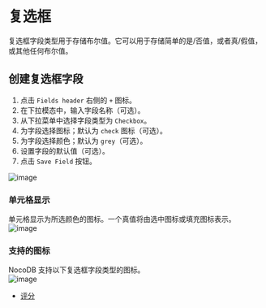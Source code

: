 # 复选框

复选框字段类型用于存储布尔值。它可以用于存储简单的是/否值，或者真/假值，或其他任何布尔值。

## 创建复选框字段[](https://docs.nocodb.com/getting-started/self-hosted/installation/aws-ecs/#create-a-checkbox-field "直接链接到创建复选框字段")

1. 点击 `Fields header` 右侧的 `+` 图标。
2. 在下拉模态中，输入字段名称（可选）。
3. 从下拉菜单中选择字段类型为 `Checkbox`。
4. 为字段选择图标；默认为 `check` 图标（可选）。
5. 为字段选择颜色；默认为 `grey`（可选）。
6. 设置字段的默认值（可选）。
7. 点击 `Save Field` 按钮。

![image](https://docs.nocodb.com/assets/images/checkbox-d62bbc732b50b8328ce528b7a9496cee.png)

### 单元格显示[](https://docs.nocodb.com/getting-started/self-hosted/installation/aws-ecs/#cell-display "直接链接到单元格显示")

单元格显示为所选颜色的图标。一个真值将由选中图标或填充图标表示。  
![image](https://docs.nocodb.com/assets/images/attachment-cell-display-d0e036b051275db64f5a516ad8c604b5.png)

### 支持的图标[](https://docs.nocodb.com/getting-started/self-hosted/installation/aws-ecs/#supported-icons "直接链接到支持的图标")

NocoDB 支持以下复选框字段类型的图标。  
![image](https://docs.nocodb.com/assets/images/checkbox-icon-50a0b9c5edbae35ca181d433419c943c.png)

- [评分](https://docs.nocodb.com/fields/field-types/select-based/rating)